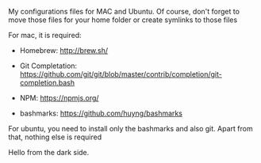My configurations files for MAC and Ubuntu. Of course, don't forget to move those files for your home folder or create symlinks to those files

For mac, it is required:

- Homebrew: http://brew.sh/

- Git Completation: https://github.com/git/git/blob/master/contrib/completion/git-completion.bash

- NPM: https://npmjs.org/

- bashmarks: https://github.com/huyng/bashmarks

For ubuntu, you need to install only the bashmarks and also git. Apart from that, nothing else is required



Hello from the dark side. 
